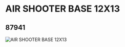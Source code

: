 # AIR SHOOTER BASE 12X13
## 87941
![AIR SHOOTER BASE 12X13](https://lc-www-live-s.legocdn.com/media/bricks/5/2/4563215.jpg)